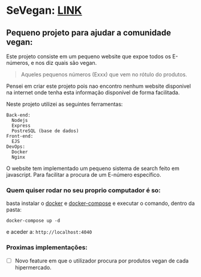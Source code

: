 # SeVegan: [LINK](https://sevegan.xyz)
## Pequeno projeto para ajudar a comunidade vegan:

Este projeto consiste em um pequeno website que expoe todos os E-números, e nos diz quais são vegan.
> Aqueles pequenos números (Exxx) que vem no rótulo do produtos.

Pensei em criar este projeto pois nao encontro nenhum website disponivel na internet onde tenha esta informação disponível de forma facilitada.

Neste projeto utilizei as seguintes ferramentas:

```
Back-end:
  Nodejs
  Express
  PostreSQL (base de dados)
Front-end:
  EJS
DevOps:
  Docker
  Nginx
```

O website tem implementado um pequeno sistema de search feito em javascript. Para facilitar a procura de um E-número específico.

### Quem quiser rodar no seu proprio computador é so:

basta instalar o [docker](https://docs.docker.com/engine/install/) e [docker-compose](https://docs.docker.com/compose/install/) e executar o comando, dentro da pasta:

``
docker-compose up -d
``

e aceder a: ``http://localhost:4040``

### Proximas implementações:

- [ ] Novo feature em que o utilizador procura por produtos vegan de cada hipermercado.